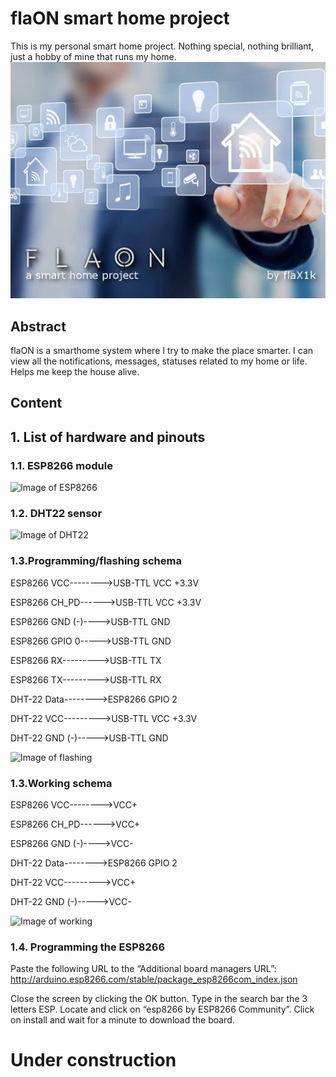 # flaON smart home project
This is my personal smart home project. Nothing special, nothing brilliant, just a hobby of mine that runs my home.
![Image of Yaktocat](https://github.com/flax1k/flax1k.github.io/blob/master/images/flaon_project.jpg)

## Abstract
flaON is a smarthome system where I try to make the place smarter. I can view all the notifications, messages, statuses related to my home or life. Helps me keep the house alive.

## Content
## 1. List of hardware and pinouts
### 1.1. ESP8266 module
![Image of ESP8266](https://github.com/flax1k/flaON/blob/master/images/esp8266-pinout.png)
### 1.2. DHT22 sensor
![Image of DHT22](https://github.com/flax1k/flaON/blob/master/images/dht22-pinout.png)
### 1.3.Programming/flashing schema
ESP8266 VCC-------->USB-TTL VCC +3.3V

ESP8266 CH_PD------>USB-TTL VCC +3.3V

ESP8266 GND (-)---->USB-TTL GND

ESP8266 GPIO 0----->USB-TTL GND

ESP8266 RX--------->USB-TTL TX

ESP8266 TX--------->USB-TTL RX

DHT-22 Data-------->ESP8266 GPIO 2

DHT-22 VCC--------->USB-TTL VCC +3.3V

DHT-22 GND (-)----->USB-TTL GND

![Image of flashing](https://github.com/flax1k/flaON/blob/master/images/schema-flash.png)

### 1.3.Working schema
ESP8266 VCC-------->VCC+

ESP8266 CH_PD------>VCC+

ESP8266 GND (-)---->VCC-

DHT-22 Data-------->ESP8266 GPIO 2

DHT-22 VCC--------->VCC+

DHT-22 GND (-)----->VCC-

![Image of working](https://github.com/flax1k/flaON/blob/master/images/schema-working.png)

### 1.4. Programming the ESP8266

Paste the following URL to the “Additional board managers URL”: http://arduino.esp8266.com/stable/package_esp8266com_index.json

Close the screen by clicking the OK button.
Type in the search bar the 3 letters ESP. Locate and click on “esp8266 by ESP8266 Community”. Click on install and wait for a minute to download the board.

# Under construction
